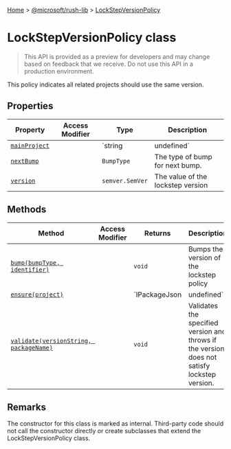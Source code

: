 [Home](./index) &gt; [@microsoft/rush-lib](./rush-lib.md) &gt; [LockStepVersionPolicy](./rush-lib.lockstepversionpolicy.md)

# LockStepVersionPolicy class

> This API is provided as a preview for developers and may change based on feedback that we receive. Do not use this API in a production environment.

This policy indicates all related projects should use the same version.

## Properties

|  Property | Access Modifier | Type | Description |
|  --- | --- | --- | --- |
|  [`mainProject`](./rush-lib.lockstepversionpolicy.mainproject.md) |  | `string | undefined` | The main project for the version policy.<p/><!-- -->If the value is provided, change logs will only be generated in that project. If the value is not provided, change logs will be hosted in each project associated with the policy. |
|  [`nextBump`](./rush-lib.lockstepversionpolicy.nextbump.md) |  | `BumpType` | The type of bump for next bump. |
|  [`version`](./rush-lib.lockstepversionpolicy.version.md) |  | `semver.SemVer` | The value of the lockstep version |

## Methods

|  Method | Access Modifier | Returns | Description |
|  --- | --- | --- | --- |
|  [`bump(bumpType, identifier)`](./rush-lib.lockstepversionpolicy.bump.md) |  | `void` | Bumps the version of the lockstep policy |
|  [`ensure(project)`](./rush-lib.lockstepversionpolicy.ensure.md) |  | `IPackageJson | undefined` | Returns an updated package json that satisfies the version policy. |
|  [`validate(versionString, packageName)`](./rush-lib.lockstepversionpolicy.validate.md) |  | `void` | Validates the specified version and throws if the version does not satisfy lockstep version. |

## Remarks

The constructor for this class is marked as internal. Third-party code should not call the constructor directly or create subclasses that extend the LockStepVersionPolicy class.

